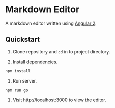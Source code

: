 # Markdown Editor
A markdown editor written using [Angular 2](http://angular.io).

## Quickstart
1. Clone repository and `cd` in to project directory.

1. Install dependencies.
```bash
npm install
```

1. Run server.
```bash
npm run go
```

1. Visit http://localhost:3000 to view the editor.